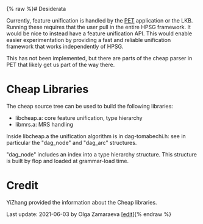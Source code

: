 {% raw %}# Desiderata

Currently, feature unification is handled by the
[PET](https://blog.inductorsoftware.com/docsproto/garage/PetTop) application or the LKB.
Running these requires that the user pull in the entire HPSG framework.
It would be nice to instead have a feature unification API. This would
enable easier experimentation by providing a fast and reliable
unification framework that works independently of HPSG.

This has not been implemented, but there are parts of the cheap parser
in PET that likely get us part of the way there.

# Cheap Libraries

The cheap source tree can be used to build the following libraries:

- libcheap.a: core feature unification, type hierarchy
- libmrs.a: MRS handling

Inside libcheap.a the unification algorithm is in dag-tomabechi.h: see
in particular the "dag\_node" and "dag\_arc" structures.

"dag\_node" includes an index into a type hierarchy structure. This
structure is built by flop and loaded at grammar-load time.

# Credit

YiZhang provided the information about the Cheap libraries.

Last update: 2021-06-03 by Olga Zamaraeva [[edit](https://github.com/delph-in/docs/wiki/UnificationApi/_edit)]{% endraw %}